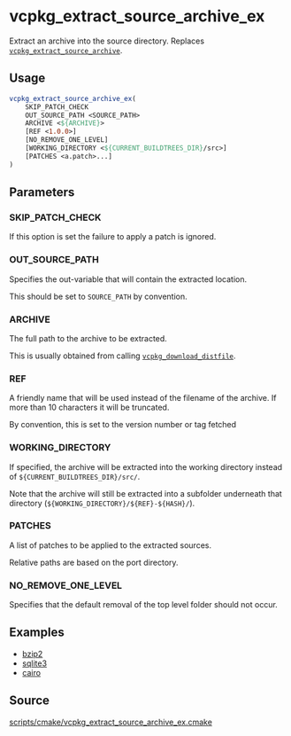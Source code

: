 # vcpkg_extract_source_archive_ex

Extract an archive into the source directory. Replaces [`vcpkg_extract_source_archive`](vcpkg_extract_source_archive.md).

## Usage
```cmake
vcpkg_extract_source_archive_ex(
    SKIP_PATCH_CHECK
    OUT_SOURCE_PATH <SOURCE_PATH>
    ARCHIVE <${ARCHIVE}>
    [REF <1.0.0>]
    [NO_REMOVE_ONE_LEVEL]
    [WORKING_DIRECTORY <${CURRENT_BUILDTREES_DIR}/src>]
    [PATCHES <a.patch>...]
)
```
## Parameters
### SKIP_PATCH_CHECK
If this option is set the failure to apply a patch is ignored.

### OUT_SOURCE_PATH
Specifies the out-variable that will contain the extracted location.

This should be set to `SOURCE_PATH` by convention.

### ARCHIVE
The full path to the archive to be extracted.

This is usually obtained from calling [`vcpkg_download_distfile`](vcpkg_download_distfile.md).

### REF
A friendly name that will be used instead of the filename of the archive.  If more than 10 characters it will be truncated.

By convention, this is set to the version number or tag fetched

### WORKING_DIRECTORY
If specified, the archive will be extracted into the working directory instead of `${CURRENT_BUILDTREES_DIR}/src/`.

Note that the archive will still be extracted into a subfolder underneath that directory (`${WORKING_DIRECTORY}/${REF}-${HASH}/`).

### PATCHES
A list of patches to be applied to the extracted sources.

Relative paths are based on the port directory.

### NO_REMOVE_ONE_LEVEL
Specifies that the default removal of the top level folder should not occur.

## Examples

* [bzip2](https://github.com/Microsoft/vcpkg/blob/master/ports/bzip2/portfile.cmake)
* [sqlite3](https://github.com/Microsoft/vcpkg/blob/master/ports/sqlite3/portfile.cmake)
* [cairo](https://github.com/Microsoft/vcpkg/blob/master/ports/cairo/portfile.cmake)

## Source
[scripts/cmake/vcpkg_extract_source_archive_ex.cmake](https://github.com/Microsoft/vcpkg/blob/master/scripts/cmake/vcpkg_extract_source_archive_ex.cmake)
